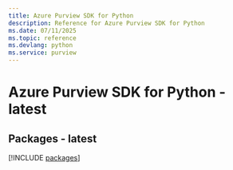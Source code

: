 ```yaml
---
title: Azure Purview SDK for Python
description: Reference for Azure Purview SDK for Python
ms.date: 07/11/2025
ms.topic: reference
ms.devlang: python
ms.service: purview
---
```

# Azure Purview SDK for Python - latest
## Packages - latest
[!INCLUDE [packages](purview-index.md)]